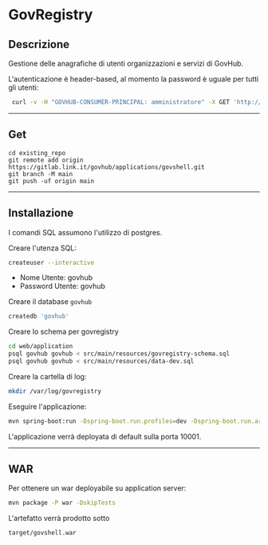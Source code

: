 # GovRegistry


## Descrizione

Gestione delle anagrafiche di utenti organizzazioni e servizi di GovHub.

L'autenticazione è header-based, al momento la password è uguale per tutti gli utenti:

```bash
 curl -v -H "GOVHUB-CONSUMER-PRINCIPAL: amministratore" -X GET 'http://localhost:10001/users/1'
```
***

## Get

```
cd existing_repo
git remote add origin https://gitlab.link.it/govhub/applications/govshell.git
git branch -M main
git push -uf origin main
```

***

## Installazione

I comandi SQL assumono l'utilizzo di postgres.

Creare l'utenza SQL:

```bash
createuser --interactive
```

- Nome Utente: govhub
- Password Utente: govhub


Creare il database `govhub`

```bash
createdb 'govhub'
```

Creare lo schema per govregistry

```bash
cd web/application
psql govhub govhub < src/main/resources/govregistry-schema.sql
psql govhub govhub < src/main/resources/data-dev.sql
```

Creare la cartella di log:

```bash
mkdir /var/log/govregistry
```

Eseguire l'applicazione:

```bash
mvn spring-boot:run -Dspring-boot.run.profiles=dev -Dspring-boot.run.arguments=--logging.level.org.springframework=TRACE
```

L'applicazione verrà deployata di default sulla porta 10001.

***
## WAR

Per ottenere un war deployabile su application server:

```bash
mvn package -P war -DskipTests
```

L'artefatto verrà prodotto sotto

    target/govshell.war
